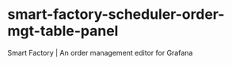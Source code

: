 # smart-factory-scheduler-order-mgt-table-panel
Smart Factory | An order management editor for Grafana
